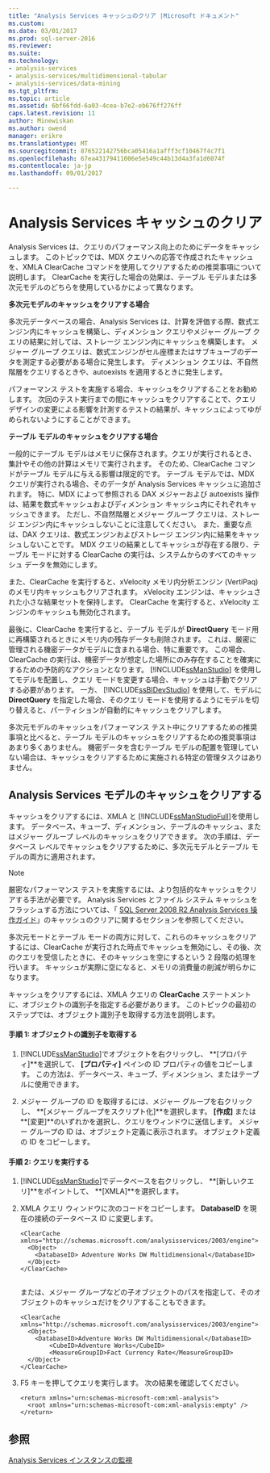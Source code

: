```yaml
---
title: "Analysis Services キャッシュのクリア |Microsoft ドキュメント"
ms.custom: 
ms.date: 03/01/2017
ms.prod: sql-server-2016
ms.reviewer: 
ms.suite: 
ms.technology:
- analysis-services
- analysis-services/multidimensional-tabular
- analysis-services/data-mining
ms.tgt_pltfrm: 
ms.topic: article
ms.assetid: 6bf66fdd-6a03-4cea-b7e2-eb676ff276ff
caps.latest.revision: 11
author: Minewiskan
ms.author: owend
manager: erikre
ms.translationtype: MT
ms.sourcegitcommit: 876522142756bca05416a1afff3cf10467f4c7f1
ms.openlocfilehash: 67ea43179411006e5e549c44b13d4a3fa1d6074f
ms.contentlocale: ja-jp
ms.lasthandoff: 09/01/2017

---
```

# <a name="clear-the-analysis-services-caches"></a>Analysis Services キャッシュのクリア
  Analysis Services は、クエリのパフォーマンス向上のためにデータをキャッシュします。 このトピックでは、MDX クエリへの応答で作成されたキャッシュを、XMLA ClearCache コマンドを使用してクリアするための推奨事項について説明します。 ClearCache を実行した場合の効果は、テーブル モデルまたは多次元モデルのどちらを使用しているかによって異なります。  
  
 **多次元モデルのキャッシュをクリアする場合**  
  
 多次元データベースの場合、Analysis Services は、計算を評価する際、数式エンジン内にキャッシュを構築し、ディメンション クエリやメジャー グループ クエリの結果に対しては、ストレージ エンジン内にキャッシュを構築します。 メジャー グループ クエリは、数式エンジンがセル座標またはサブキューブのデータを測定する必要がある場合に発生します。 ディメンション クエリは、不自然階層をクエリするときや、autoexists を適用するときに発生します。  
  
 パフォーマンス テストを実施する場合、キャッシュをクリアすることをお勧めします。 次回のテスト実行までの間にキャッシュをクリアすることで、クエリ デザインの変更による影響を計測するテストの結果が、キャッシュによってゆがめられないようにすることができます。  
  
 **テーブル モデルのキャッシュをクリアする場合**  
  
 一般的にテーブル モデルはメモリに保存されます。クエリが実行されるとき、集計やその他の計算はメモリで実行されます。 そのため、ClearCache コマンドがテーブル モデルに与える影響は限定的です。 テーブル モデルでは、MDX クエリが実行される場合、そのデータが Analysis Services キャッシュに追加されます。 特に、MDX によって参照される DAX メジャーおよび autoexists 操作は、結果を数式キャッシュおよびディメンション キャッシュ内にそれぞれキャッシュできます。 ただし、不自然階層とメジャー グループ クエリは、ストレージ エンジン内にキャッシュしないことに注意してください。 また、重要な点は、DAX クエリは、数式エンジンおよびストレージ エンジン内に結果をキャッシュしないことです。 MDX クエリの結果としてキャッシュが存在する限り、テーブル モードに対する ClearCache の実行は、システムからのすべてのキャッシュ データを無効にします。  
  
 また、ClearCache を実行すると、xVelocity メモリ内分析エンジン (VertiPaq) のメモリ内キャッシュもクリアされます。 xVelocity エンジンは、キャッシュされた小さな結果セットを保持します。 ClearCache を実行すると、xVelocity エンジンのキャッシュも無効化されます。  
  
 最後に、ClearCache を実行すると、テーブル モデルが **DirectQuery** モード用に再構築されるときにメモリ内の残存データも削除されます。 これは、厳密に管理される機密データがモデルに含まれる場合、特に重要です。 この場合、ClearCache の実行は、機密データが想定した場所にのみ存在することを確実にするための予防的なアクションとなります。 [!INCLUDE[ssManStudio](../../includes/ssmanstudio-md.md)] を使用してモデルを配置し、クエリ モードを変更する場合、キャッシュは手動でクリアする必要があります。 一方、 [!INCLUDE[ssBIDevStudio](../../includes/ssbidevstudio-md.md)] を使用して、モデルに **DirectQuery** を指定した場合、そのクエリ モードを使用するようにモデルを切り替えると、パーティションが自動的にキャッシュをクリアします。  
  
 多次元モデルのキャッシュをパフォーマンス テスト中にクリアするための推奨事項と比べると、テーブル モデルのキャッシュをクリアするための推奨事項はあまり多くありません。 機密データを含むテーブル モデルの配置を管理していない場合は、キャッシュをクリアするために実施される特定の管理タスクはありません。  
  
## <a name="clear-the-cache-for-analysis-services-models"></a>Analysis Services モデルのキャッシュをクリアする  
 キャッシュをクリアするには、XMLA と [!INCLUDE[ssManStudioFull](../../includes/ssmanstudiofull-md.md)]を使用します。 データベース、キューブ、ディメンション、テーブルのキャッシュ、またはメジャー グループ レベルのキャッシュをクリアできます。 次の手順は、データベース レベルでキャッシュをクリアするために、多次元モデルとテーブル モデルの両方に適用されます。  
  
> [!NOTE]  
>  厳密なパフォーマンス テストを実施するには、より包括的なキャッシュをクリアする手法が必要です。 Analysis Services とファイル システム キャッシュをフラッシュする方法については、「 [SQL Server 2008 R2 Analysis Services 操作ガイド](http://go.microsoft.com/fwlink/?linkID=http://go.microsoft.com/fwlink/?LinkID=225539)」のキャッシュのクリアに関するセクションを参照してください。  
  
 多次元モードとテーブル モードの両方に対して、これらのキャッシュをクリアするには、ClearCache が実行された時点でキャッシュを無効にし、その後、次のクエリを受信したときに、そのキャッシュを空にするという 2 段階の処理を行います。 キャッシュが実際に空になると、メモリの消費量の削減が明らかになります。  
  
 キャッシュをクリアするには、XMLA クエリの **ClearCache** ステートメントに、オブジェクトの識別子を指定する必要があります。 このトピックの最初のステップでは、オブジェクト識別子を取得する方法を説明します。  
  
#### <a name="step-1-get-the-object-identifier"></a>手順 1: オブジェクトの識別子を取得する  
  
1.  [!INCLUDE[ssManStudio](../../includes/ssmanstudio-md.md)]でオブジェクトを右クリックし、 **[プロパティ]**を選択して、 **[プロパティ]** ペインの ID プロパティの値をコピーします。 この方法は、データベース、キューブ、ディメンション、またはテーブルに使用できます。  
  
2.  メジャー グループの ID を取得するには、メジャー グループを右クリックし、 **[メジャー グループをスクリプト化]**を選択します。 **[作成]** または **[変更]**のいずれかを選択し、クエリをウィンドウに送信します。 メジャー グループの ID は、オブジェクト定義に表示されます。 オブジェクト定義の ID をコピーします。  
  
#### <a name="step-2-run-the-query"></a>手順 2: クエリを実行する  
  
1.  [!INCLUDE[ssManStudio](../../includes/ssmanstudio-md.md)]でデータベースを右クリックし、 **[新しいクエリ]**をポイントして、 **[XMLA]**を選択します。  
  
2.  XMLA クエリ ウィンドウに次のコードをコピーします。 **DatabaseID** を現在の接続のデータベース ID に変更します。  
  
    ```  
    <ClearCache xmlns="http://schemas.microsoft.com/analysisservices/2003/engine">  
      <Object>  
        <DatabaseID> Adventure Works DW Multidimensional</DatabaseID>  
      </Object>  
    </ClearCache>  
  
    ```  
  
     または、メジャー グループなどの子オブジェクトのパスを指定して、そのオブジェクトのキャッシュだけをクリアすることもできます。  
  
    ```  
    <ClearCache xmlns="http://schemas.microsoft.com/analysisservices/2003/engine">  
      <Object>  
        <DatabaseID>Adventure Works DW Multidimensional</DatabaseID>  
            <CubeID>Adventure Works</CubeID>  
            <MeasureGroupID>Fact Currency Rate</MeasureGroupID>  
      </Object>  
    </ClearCache>  
    ```  
  
3.  F5 キーを押してクエリを実行します。 次の結果を確認してください。  
  
    ```  
    <return xmlns="urn:schemas-microsoft-com:xml-analysis">  
      <root xmlns="urn:schemas-microsoft-com:xml-analysis:empty" />  
    </return>  
    ```  
  
## <a name="see-also"></a>参照  
 [Analysis Services インスタンスの監視](../../analysis-services/instances/monitor-an-analysis-services-instance.md)  
  
  
